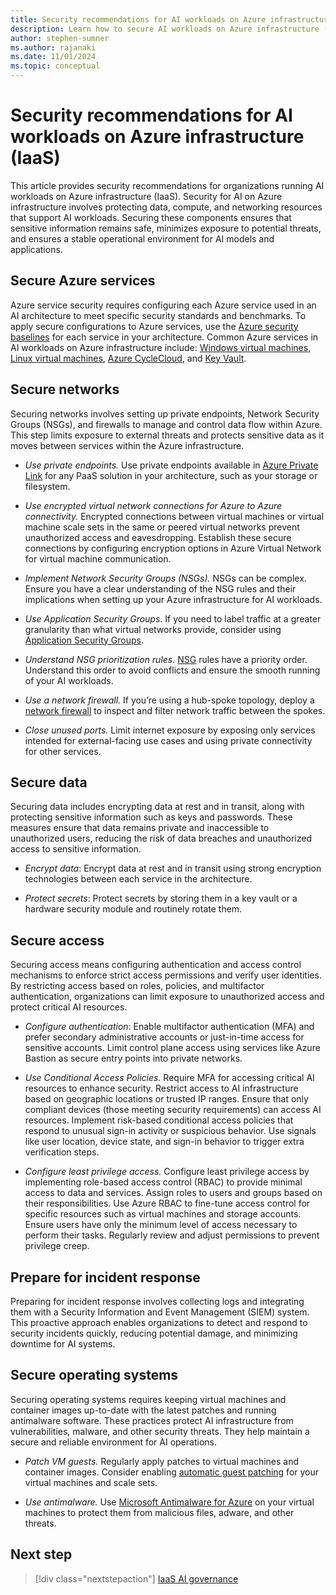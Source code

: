 ```yaml
---
title: Security recommendations for AI workloads on Azure infrastructure (IaaS)
description: Learn how to secure AI workloads on Azure infrastructure (IaaS)
author: stephen-sumner
ms.author: rajanaki
ms.date: 11/01/2024
ms.topic: conceptual
---
```


# Security recommendations for AI workloads on Azure infrastructure (IaaS)

This article provides security recommendations for organizations running AI workloads on Azure infrastructure (IaaS). Security for AI on Azure infrastructure involves protecting data, compute, and networking resources that support AI workloads. Securing these components ensures that sensitive information remains safe, minimizes exposure to potential threats, and ensures a stable operational environment for AI models and applications.

## Secure Azure services

Azure service security requires configuring each Azure service used in an AI architecture to meet specific security standards and benchmarks. To apply secure configurations to Azure services, use the [Azure security baselines](/security/benchmark/azure/security-baselines-overview) for each service in your architecture. Common Azure services in AI workloads on Azure infrastructure include: [Windows virtual machines](/security/benchmark/azure/baselines/virtual-machines-windows-virtual-machines-security-baseline), [Linux virtual machines](/security/benchmark/azure/baselines/virtual-machines-linux-virtual-machines-security-baseline), [Azure CycleCloud](/cyclecloud/concepts/security-best-practices), and [Key Vault](/security/benchmark/azure/baselines/key-vault-security-baseline).

## Secure networks

Securing networks involves setting up private endpoints, Network Security Groups (NSGs), and firewalls to manage and control data flow within Azure. This step limits exposure to external threats and protects sensitive data as it moves between services within the Azure infrastructure.

- *Use private endpoints.* Use private endpoints available in [Azure Private Link](/azure/networking/fundamentals/networking-overview#privatelink) for any PaaS solution in your architecture, such as your storage or filesystem.

- *Use encrypted virtual network connections for Azure to Azure connectivity.* Encrypted connections between virtual machines or virtual machine scale sets in the same or peered virtual networks prevent unauthorized access and eavesdropping. Establish these secure connections by configuring encryption options in Azure Virtual Network for virtual machine communication.

- *Implement Network Security Groups (NSGs).* NSGs can be complex. Ensure you have a clear understanding of the NSG rules and their implications when setting up your Azure infrastructure for AI workloads.

- *Use Application Security Groups*. If you need to label traffic at a greater granularity than what virtual networks provide, consider using [Application Security Groups](/azure/virtual-network/application-security-groups).

- *Understand NSG prioritization rules*. [NSG](/azure/virtual-network/network-security-groups-overview) rules have a priority order. Understand this order to avoid conflicts and ensure the smooth running of your AI workloads.

- *Use a network firewall.* If you’re using a hub-spoke topology, deploy a [network firewall](/azure/networking/fundamentals/networking-overview#firewall) to inspect and filter network traffic between the spokes.

- *Close unused ports.* Limit internet exposure by exposing only services intended for external-facing use cases and using private connectivity for other services.

## Secure data

Securing data includes encrypting data at rest and in transit, along with protecting sensitive information such as keys and passwords. These measures ensure that data remains private and inaccessible to unauthorized users, reducing the risk of data breaches and unauthorized access to sensitive information.

- *Encrypt data*: Encrypt data at rest and in transit using strong encryption technologies between each service in the architecture.

- *Protect secrets*: Protect secrets by storing them in a key vault or a hardware security module and routinely rotate them.

## Secure access

Securing access means configuring authentication and access control mechanisms to enforce strict access permissions and verify user identities. By restricting access based on roles, policies, and multifactor authentication, organizations can limit exposure to unauthorized access and protect critical AI resources.

- *Configure authentication*: Enable multifactor authentication (MFA) and prefer secondary administrative accounts or just-in-time access for sensitive accounts. Limit control plane access using services like Azure Bastion as secure entry points into private networks.

- *Use Conditional Access Policies.* Require MFA for accessing critical AI resources to enhance security. Restrict access to AI infrastructure based on geographic locations or trusted IP ranges. Ensure that only compliant devices (those meeting security requirements) can access AI resources. Implement risk-based conditional access policies that respond to unusual sign-in activity or suspicious behavior. Use signals like user location, device state, and sign-in behavior to trigger extra verification steps.

- *Configure least privilege access.* Configure least privilege access by implementing role-based access control (RBAC) to provide minimal access to data and services. Assign roles to users and groups based on their responsibilities. Use Azure RBAC to fine-tune access control for specific resources such as virtual machines and storage accounts. Ensure users have only the minimum level of access necessary to perform their tasks. Regularly review and adjust permissions to prevent privilege creep.

## Prepare for incident response

Preparing for incident response involves collecting logs and integrating them with a Security Information and Event Management (SIEM) system. This proactive approach enables organizations to detect and respond to security incidents quickly, reducing potential damage, and minimizing downtime for AI systems.

## Secure operating systems

Securing operating systems requires keeping virtual machines and container images up-to-date with the latest patches and running antimalware software. These practices protect AI infrastructure from vulnerabilities, malware, and other security threats. They help maintain a secure and reliable environment for AI operations.

- *Patch VM guests.* Regularly apply patches to virtual machines and container images. Consider enabling [automatic guest patching](/azure/virtual-machines/automatic-vm-guest-patching) for your virtual machines and scale sets.

- *Use antimalware.* Use [Microsoft Antimalware for Azure](/azure/security/fundamentals/antimalware) on your virtual machines to protect them from malicious files, adware, and other threats.

## Next step

> [!div class="nextstepaction"]
> [IaaS AI governance](./governance.md)
